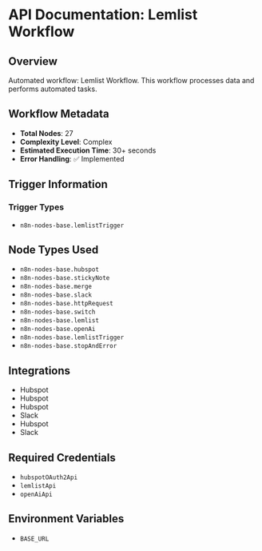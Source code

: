 # API Documentation: Lemlist Workflow

## Overview
Automated workflow: Lemlist Workflow. This workflow processes data and performs automated tasks.

## Workflow Metadata
- **Total Nodes**: 27
- **Complexity Level**: Complex
- **Estimated Execution Time**: 30+ seconds
- **Error Handling**: ✅ Implemented

## Trigger Information
### Trigger Types
- `n8n-nodes-base.lemlistTrigger`

## Node Types Used
- `n8n-nodes-base.hubspot`
- `n8n-nodes-base.stickyNote`
- `n8n-nodes-base.merge`
- `n8n-nodes-base.slack`
- `n8n-nodes-base.httpRequest`
- `n8n-nodes-base.switch`
- `n8n-nodes-base.lemlist`
- `n8n-nodes-base.openAi`
- `n8n-nodes-base.lemlistTrigger`
- `n8n-nodes-base.stopAndError`

## Integrations
- Hubspot
- Hubspot
- Hubspot
- Slack
- Hubspot
- Slack

## Required Credentials
- `hubspotOAuth2Api`
- `lemlistApi`
- `openAiApi`

## Environment Variables
- `BASE_URL`

